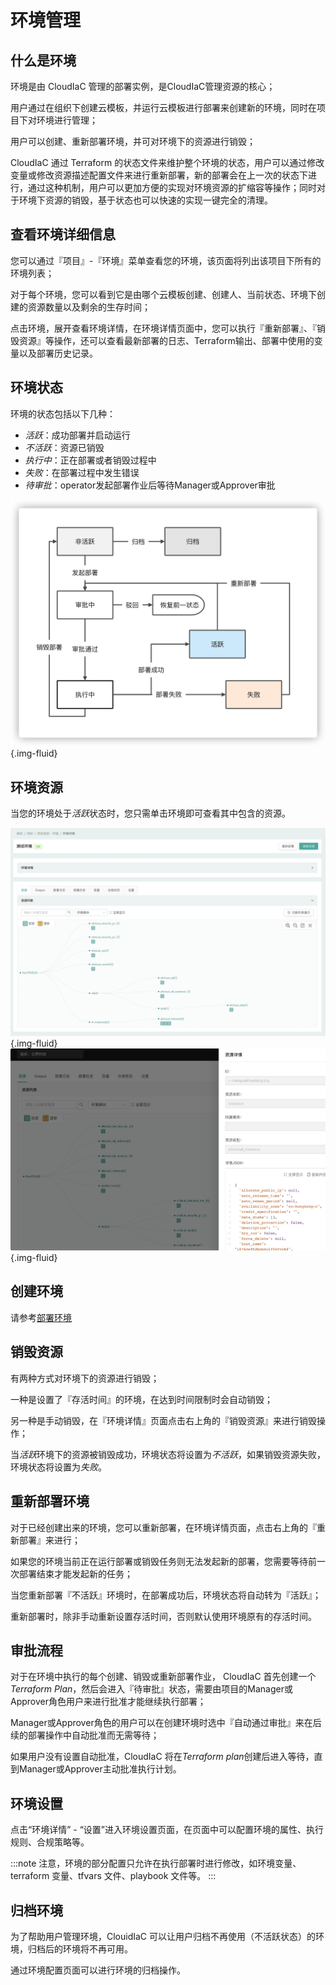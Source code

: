 # 环境管理

## 什么是环境

环境是由 CloudIaC 管理的部署实例，是CloudIaC管理资源的核心；

用户通过在组织下创建云模板，并运行云模板进行部署来创建新的环境，同时在项目下对环境进行管理；

用户可以创建、重新部署环境，并可对环境下的资源进行销毁；

CloudIaC 通过 Terraform 的状态文件来维护整个环境的状态，用户可以通过修改变量或修改资源描述配置文件来进行重新部署，新的部署会在上一次的状态下进行，通过这种机制，用户可以更加方便的实现对环境资源的扩缩容等操作；同时对于环境下资源的销毁，基于状态也可以快速的实现一键完全的清理。

## 查看环境详细信息

您可以通过『项目』-『环境』菜单查看您的环境，该页面将列出该项目下所有的环境列表；

对于每个环境，您可以看到它是由哪个云模板创建、创建人、当前状态、环境下创建的资源数量以及剩余的生存时间；

点击环境，展开查看环境详情，在环境详情页面中，您可以执行『重新部署』、『销毁资源』等操作，还可以查看最新部署的日志、Terraform输出、部署中使用的变量以及部署历史记录。

## 环境状态

环境的状态包括以下几种：

- *活跃*：成功部署并启动运行
- *不活跃*：资源已销毁
- *执行中*：正在部署或者销毁过程中
- *失败*：在部署过程中发生错误
- *待审批*：operator发起部署作业后等待Manager或Approver审批

![img](../images/environment-status.jpg){.img-fluid}

## 环境资源

当您的环境处于*活跃*状态时，您只需单击环境即可查看其中包含的资源。

![image-20211223154720024](../images/WX20211223-174758@2x.png){.img-fluid}
![picture 2](../images/4de5776a197e010e845cbdb1d347d2466f0c5a627c5d153a00405834d7583abb.png){.img-fluid}

## 创建环境

请参考[部署环境](../quick-start/deploy-env.md)

## 销毁资源

有两种方式对环境下的资源进行销毁；

一种是设置了『存活时间』的环境，在达到时间限制时会自动销毁；

另一种是手动销毁，在『环境详情』页面点击右上角的『销毁资源』来进行销毁操作；

当*活跃*环境下的资源被销毁成功，环境状态将设置为*不活跃*，如果销毁资源失败，环境状态将设置为*失败*。

## 重新部署环境

对于已经创建出来的环境，您可以重新部署，在环境详情页面，点击右上角的『重新部署』来进行；

如果您的环境当前正在运行部署或销毁任务则无法发起新的部署，您需要等待前一次部署结束才能发起新的任务；

当您重新部署『不活跃』环境时，在部署成功后，环境状态将自动转为『活跃』；

重新部署时，除非手动重新设置存活时间，否则默认使用环境原有的存活时间。


## 审批流程

对于在环境中执行的每个创建、销毁或重新部署作业， CloudIaC 首先创建一个*Terraform Plan*，然后会进入『待审批』状态，需要由项目的Manager或Approver角色用户来进行批准才能继续执行部署；

Manager或Approver角色的用户可以在创建环境时选中『自动通过审批』来在后续的部署操作中自动批准而无需等待；

如果用户没有设置自动批准，CloudIaC 将在*Terraform plan*创建后进入等待，直到Manager或Approver主动批准执行计划。

## 环境设置

点击“环境详情” - “设置”进入环境设置页面，在页面中可以配置环境的属性、执行规则、合规策略等。

:::note
注意，环境的部分配置只允许在执行部署时进行修改，如环境变量、terraform 变量、tfvars 文件、playbook 文件等。
:::

## 归档环境

为了帮助用户管理环境，ClouidIaC 可以让用户归档不再使用（不活跃状态）的环境，归档后的环境将不再可用。

通过环境配置页面可以进行环境的归档操作。
